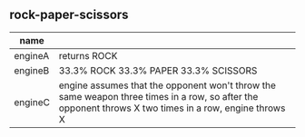 ## rock-paper-scissors

| name    |                                                                                                                                                       |
|---------|-------------------------------------------------------------------------------------------------------------------------------------------------------|
| engineA | returns ROCK                                                                                                                                          |
| engineB | 33.3% ROCK 33.3% PAPER 33.3% SCISSORS                                                                                                                 |
| engineC | engine assumes that the opponent won't throw the same weapon three times in a row, so after the opponent throws X two times in a row, engine throws X |


